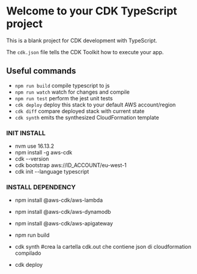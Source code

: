 # Welcome to your CDK TypeScript project

This is a blank project for CDK development with TypeScript.

The `cdk.json` file tells the CDK Toolkit how to execute your app.

## Useful commands

* `npm run build`   compile typescript to js
* `npm run watch`   watch for changes and compile
* `npm run test`    perform the jest unit tests
* `cdk deploy`      deploy this stack to your default AWS account/region
* `cdk diff`        compare deployed stack with current state
* `cdk synth`       emits the synthesized CloudFormation template




### INIT INSTALL
* nvm use 16.13.2
* npm install -g aws-cdk
* cdk --version
* cdk bootstrap aws://ID_ACCOUNT/eu-west-1
* cdk init --language typescript

### INSTALL DEPENDENCY
* npm install @aws-cdk/aws-lambda
* npm install @aws-cdk/aws-dynamodb
* npm install @aws-cdk/aws-apigateway


* npm run build
* cdk synth  #crea la cartella cdk.out che contiene json di cloudformation compilado
* cdk deploy
